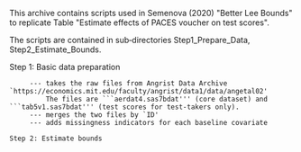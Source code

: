 This archive contains scripts used in Semenova (2020) "Better Lee Bounds" to replicate Table "Estimate effects of PACES voucher 
on test scores".

The scripts are contained in sub‐directories Step1_Prepare_Data, Step2_Estimate_Bounds.

Step 1: Basic data preparation
```prepare_data.R''' 
     --- takes the raw files from Angrist Data Archive `https://economics.mit.edu/faculty/angrist/data1/data/angetal02'
         The files are ```aerdat4.sas7bdat''' (core dataset) and ```tab5v1.sas7bdat''' (test scores for test-takers only).
     --- merges the two files by `ID'
     --- adds missingness indicators for each baseline covariate
     
Step 2: Estimate bounds
 
   
